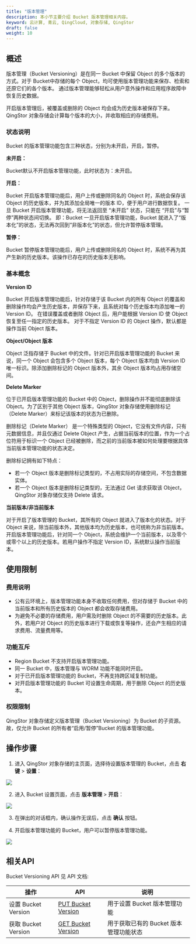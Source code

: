 ```yaml
---
title: "版本管理"
description: 本小节主要介绍 Bucket 版本管理相关内容。
keyword: 云计算, 青云, QingCloud, 对象存储, QingStor
draft: false
weight: 10
---
```


## 概述

版本管理（Bucket Versioning）是在同一 Bucket 中保留 Object 的多个版本的方式。对于 Bucket中存储的每个 Object，均可使用版本管理功能来保存、检索和还原它们的各个版本。
通过版本管理能够轻松从用户意外操作和应用程序故障中恢复历史数据。

开启版本管理后，被覆盖或删除的 Object 均会成为历史版本被保存下来。QingStor 对象存储会计算每个版本的大小，并收取相应的存储费用。

### 状态说明

Bucket 的版本管理功能包含三种状态，分别为未开启，开启，暂停。

**未开启：**

Bucket默认不开启版本管理功能，此时状态为：未开启。

**开启：**

Bucket 开启版本管理功能后，用户上传或删除同名的 Object 时，系统会保存该 Object 的历史版本，并为其添加全局唯一的版本 ID，便于用户进行数据恢复。
一旦 Bucket 开启版本管理功能，将无法返回至 “未开启” 状态，只能在 “开启”与“暂停”两种状态间切换。
即：Bucket 一旦开启版本管理功能，Bucket 就进入了“版本化”的状态，无法再次回到“非版本化”的状态，但允许暂停版本管理。

**暂停：**

Bucket 暂停版本管理功能后，用户上传或删除同名的 Object 时，系统不再为其产生新的历史版本。该操作已存在的历史版本无影响。

### 基本概念

**Version ID**

Bucket 开启版本管理功能后，针对存储于该 Bucket 内的所有 Object 的覆盖和删除操作均会产生历史版本，并保存下来，且系统对每个历史版本均添加唯一的 Version ID。
在错误覆盖或者删除 Object 后，用户能根据 Version ID 使 Object恢复至任一指定的历史版本。
对于不指定 Version ID 的 Object 操作，默认都是操作当前 Object 版本。


**Object/Object 版本**

Object 泛指存储于 Bucket 中的文件。针对已开启版本管理功能的 Bucket 来说，同一个 Object 会包含多个 Object 版本，每个 Object 版本均由 Version ID 唯一标识。除添加删除标记的 Object 版本外，其余 Object 版本均占用存储空间。

**Delete Marker**

位于已开启版本管理功能的 Bucket 中的 Object，删除操作并不能彻底删除该 Object。为了区别于其他 Object 版本，QingStor 对象存储使用删除标记（Delete Marker）来标记该版本的状态为已删除。

删除标记（Delete Marker） 是一个特殊类型的 Object，它没有文件内容，只有元数据信息，并且仅通过 Delete Object 产生，占据当前版本的位置，作为一个占位符用于标识一个 Object 已经被删除，而之前的当前版本被如何处理要根据具体当前版本管理功能的状态决定。

删除标记拥有如下特点：

* 若一个 Object 版本是删除标记类型的，不占用实际的存储空间，不包含数据实体。
* 若一个 Object 版本是删除标记类型的，无法通过 Get 请求获取该 Object，QingStor 对象存储仅支持 Delete 请求。


**当前版本/非当前版本**

对于开启了版本管理的 Bucket，其所有的 Object 就进入了版本化的状态。对于 Object 来说，除当前版本外，其他版本均为历史版本，也可统称为非当前版本。
开启版本管理功能后，针对同一个 Object，系统会维护一个当前版本，以及零个或零个以上的历史版本。若用户操作不指定 Version ID，系统默认操作当前版本。


## 使用限制

### 费用说明

* 公有云环境上，版本管理功能本身不收取任何费用，但对存储于 Bucket 中的当前版本和所有历史版本的 Object 都会收取存储费用。
* 为避免不必要的存储费用，用户需及时删除 Object 的不需要的历史版本。此外，若用户对 Object 的历史版本进行下载或恢复等操作，还会产生相应的请求费用、流量费用等。


### 功能互斥

* Region Bucket 不支持开启版本管理功能。
* 同一 Bucket 中，版本管理与 WORM 功能不能同时开启。
* 对于已开启版本管理功能的 Bucket，不再支持跨区域复制功能。
* 对开启版本管理功能的 Bucket 可设置生命周期，用于删除 Object 的历史版本。


### 权限限制

QingStor 对象存储定义版本管理（Bucket Versioning）为 Bucket 的子资源。故，仅允许 Bucket 的所有者“启用/暂停”Bucket 的版本管理功能。

## 操作步骤
1. 进入 QingStor 对象存储的主页面，选择待设置版本管理的 Bucket，点击 **右键** > **设置**：

 ![](/storage/object-storage/_images/set_bucket_replication1.png)

2. 进入 Bucket 设置页面，点击 **版本管理** > **开启**：

 ![](/storage/object-storage/_images/bucket_version1.png)

3. 在弹出的对话框内，确认操作无误后，点击 **确认** 按钮。

4. 开启版本管理功能的 Bucket，用户可以暂停版本管理功能。

 ![](/storage/object-storage/_images/bucket_version2.png)

## 相关API

Bucket Versioning API 见 API 文档:

|操作|API|说明|
|--|--|--|
|设置 Bucket Version|[PUT Bucket Version](/storage/object-storage/api/bucket/version/put_version)|用于设置 Bucket 版本管理功能|
|获取 Bucket Version|[GET Bucket Version](/storage/object-storage/api/bucket/version/get_version)|用于获取已有的 Bucket 版本管理功能状态|

